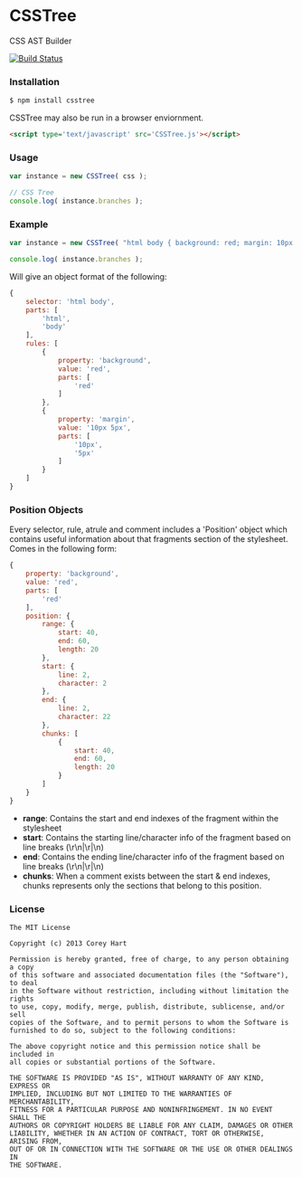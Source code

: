 # CSSTree

CSS AST Builder

[![Build Status](https://travis-ci.org/codenothing/CSSTree.png?branch=master)](https://travis-ci.org/codenothing/CSSTree)  

### Installation

```bash
$ npm install csstree
```

CSSTree may also be run in a browser enviornment.

```html
<script type='text/javascript' src='CSSTree.js'></script>
```


### Usage

```js
var instance = new CSSTree( css );

// CSS Tree
console.log( instance.branches );
```


### Example

```js
var instance = new CSSTree( "html body { background: red; margin: 10px 5px; }" );

console.log( instance.branches );
```

Will give an object format of the following:

```js
{
	selector: 'html body',
	parts: [
		'html',
		'body'
	],
	rules: [
		{
			property: 'background',
			value: 'red',
			parts: [
				'red'
			]
		},
		{
			property: 'margin',
			value: '10px 5px',
			parts: [
				'10px',
				'5px'
			]
		}
	]
}
```



### Position Objects

Every selector, rule, atrule and comment includes a 'Position' object which contains useful
information about that fragments section of the stylesheet. Comes in the following form:

```js
{
	property: 'background',
	value: 'red',
	parts: [
		'red'
	],
	position: {
		range: {
			start: 40,
			end: 60,
			length: 20
		},
		start: {
			line: 2,
			character: 2
		},
		end: {
			line: 2,
			character: 22
		},
		chunks: [
			{
				start: 40,
				end: 60,
				length: 20
			}
		]
	}
}
```

* **range**: Contains the start and end indexes of the fragment within the stylesheet
* **start**: Contains the starting line/character info of the fragment based on line breaks (\r\n|\r|\n)
* **end**: Contains the ending line/character info of the fragment based on line breaks (\r\n|\r|\n)
* **chunks**: When a comment exists between the start & end indexes, chunks represents only the sections that belong to this position.


### License

```
The MIT License

Copyright (c) 2013 Corey Hart

Permission is hereby granted, free of charge, to any person obtaining a copy
of this software and associated documentation files (the "Software"), to deal
in the Software without restriction, including without limitation the rights
to use, copy, modify, merge, publish, distribute, sublicense, and/or sell
copies of the Software, and to permit persons to whom the Software is
furnished to do so, subject to the following conditions:

The above copyright notice and this permission notice shall be included in
all copies or substantial portions of the Software.

THE SOFTWARE IS PROVIDED "AS IS", WITHOUT WARRANTY OF ANY KIND, EXPRESS OR
IMPLIED, INCLUDING BUT NOT LIMITED TO THE WARRANTIES OF MERCHANTABILITY,
FITNESS FOR A PARTICULAR PURPOSE AND NONINFRINGEMENT. IN NO EVENT SHALL THE
AUTHORS OR COPYRIGHT HOLDERS BE LIABLE FOR ANY CLAIM, DAMAGES OR OTHER
LIABILITY, WHETHER IN AN ACTION OF CONTRACT, TORT OR OTHERWISE, ARISING FROM,
OUT OF OR IN CONNECTION WITH THE SOFTWARE OR THE USE OR OTHER DEALINGS IN
THE SOFTWARE.
```
